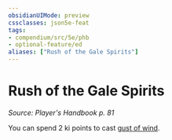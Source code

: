 ```yaml
---
obsidianUIMode: preview
cssclasses: json5e-feat
tags:
- compendium/src/5e/phb
- optional-feature/ed
aliases: ["Rush of the Gale Spirits"]
---
```

# Rush of the Gale Spirits
*Source: Player's Handbook p. 81*  

You can spend 2 ki points to cast [gust of wind](Mechanics/spells/gust-of-wind.md).